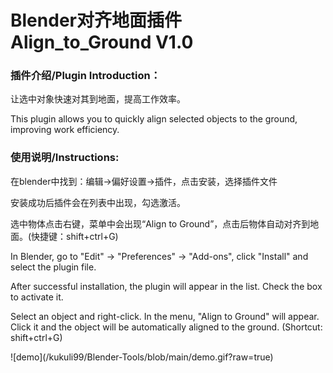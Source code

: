 # Blender对齐地面插件  Align_to_Ground V1.0
<h3>插件介绍/Plugin Introduction：</h3>
<p>让选中对象快速对其到地面，提高工作效率。</p>
<p>This plugin allows you to quickly align selected objects to the ground, improving work efficiency.</p>
<h3>使用说明/Instructions:</h3>
<p>在blender中找到：编辑->偏好设置->插件，点击安装，选择插件文件</p>
<p>安装成功后插件会在列表中出现，勾选激活。</p>
<p>选中物体点击右键，菜单中会出现“Align to Ground”，点击后物体自动对齐到地面。(快捷键：shift+ctrl+G)</p>
<p>In Blender, go to "Edit" -> "Preferences" -> "Add-ons", click "Install" and select the plugin file.</p>
<p>After successful installation, the plugin will appear in the list. Check the box to activate it.</p>
<p>Select an object and right-click. In the menu, "Align to Ground" will appear. Click it and the object will be automatically aligned to the ground. (Shortcut: shift+ctrl+G)</p>
![demo](/kukuli99/Blender-Tools/blob/main/demo.gif?raw=true)
